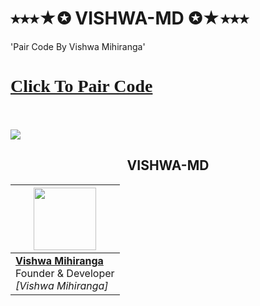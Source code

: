 # ⭑⭑⭑★✪ VISHWA-MD ✪★⭑⭑⭑
'Pair Code By Vishwa Mihiranga'



  <h1 style="font-family:verdana;"> <a href="https://replit.com/@fakieVIsHWAMIHI/VISHWA-MD-PAIR-CODE">Click To Pair Code </a></h1>
  <br><br>
  <img src="https://i.ibb.co/ZxTb4sr/65a8a9c5347bc.jpg">

<h2 align="center">VISHWA-MD
</h2>

  <p align="center">
    
| <a href="https://www.facebook.com/sithum.kalhara.7315?mibextid=ZbWKwL"><img src="https://i.ibb.co/G5hhDkY/397495273-213856521727106-7536776473318994727-n.jpg" width=100 height=100></a> |
|---|
| **[Vishwa Mihiranga](https://github.com/vishwamihiranga)**</br>Founder & Developer</br>*[Vishwa Mihiranga]* |
  </p>

